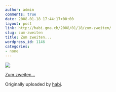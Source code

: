 ```yaml
---
author: admin
comments: true
date: 2008-01-18 17:44:17+00:00
layout: post
link: http://habi.gna.ch/2008/01/18/zum-zweiten/
slug: zum-zweiten
title: Zum zweiten...
wordpress_id: 1146
categories:
- none
---
```



 [![](http://farm3.static.flickr.com/2294/2201424799_ddbae12cb1_m.jpg)](http://www.flickr.com/photos/habi/2201424799/)
   

 
  [Zum zweiten...](http://www.flickr.com/photos/habi/2201424799/)
    

  Originally uploaded by [habi](http://www.flickr.com/people/habi/).
 




  

